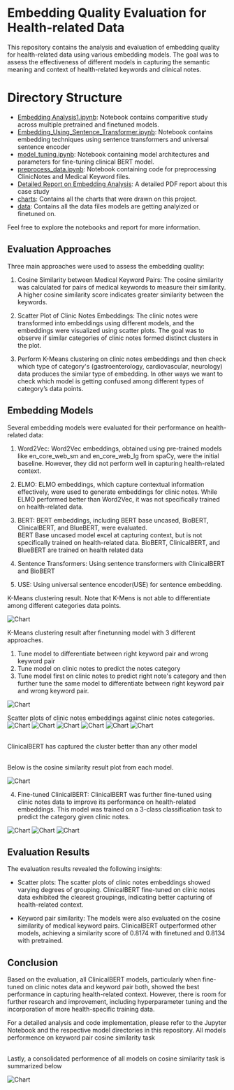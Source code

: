 
# Embedding Quality Evaluation for Health-related Data

This repository contains the analysis and evaluation of embedding quality for health-related data using various embedding models. The goal was to assess the effectiveness of different models in capturing the semantic meaning and context of health-related keywords and clinical notes.

# Directory Structure

- [Embedding Analysis1.ipynb](./Embedding%20Analysis1.ipynb): Notebook contains comparitive study across multiple pretrained and finetuned models.
- [Embedding_Using_Sentence_Transformer.ipynb](./Embedding_Using_Sentence_Transformer.ipynb): Notebook contains embedding techniques using sentence transformers and universal sentence encoder
- [model_tuning.ipynb](./model_tuning.ipynb): Notebook containing model architectures and parameters for fine-tuning clinical BERT model.
- [preprocess_data.ipynb](./preprocess_data.ipynb): Notebook containing code for preprocessing ClinicNotes and Medical Keyword files.
- [Detailed Report on Embedding Analysis](./detaild_report_on_embedding_analysis.pdf): A detailed PDF report about this case study
- [charts](./charts): Contains all the charts that were drawn on this project.
- [data](./data): Contains all the data files models are getting analyized or finetuned on.

Feel free to explore the notebooks and report for more information.


## Evaluation Approaches

Three main approaches were used to assess the embedding quality:

1. Cosine Similarity between Medical Keyword Pairs: The cosine similarity was calculated for pairs of medical keywords to measure their similarity. A higher cosine similarity score indicates greater similarity between the keywords.

2. Scatter Plot of Clinic Notes Embeddings: The clinic notes were transformed into embeddings using different models, and the embeddings were visualized using scatter plots. The goal was to observe if similar categories of clinic notes formed distinct clusters in the plot.
3. Perform K-Means clustering on clinic notes embeddings and then check which type of category's (gastroenterology, cardiovascular, neurology) data produces the similar type of embedding. In other ways we want to check which model is getting confused among different types of category’s data points.


## Embedding Models

Several embedding models were evaluated for their performance on health-related data:

1. Word2Vec: Word2Vec embeddings, obtained using pre-trained models like en_core_web_sm and en_core_web_lg from spaCy, were the initial baseline. However, they did not perform well in capturing health-related context.

2. ELMO: ELMO embeddings, which capture contextual information effectively, were used to generate embeddings for clinic notes. While ELMO performed better than Word2Vec, it was not specifically trained on health-related data.

3. BERT: BERT embeddings, including BERT base uncased, BioBERT, ClinicalBERT, and BlueBERT, were evaluated. </br>
   BERT Base uncased model excel at capturing context, but is not specifically trained on health-related data. BioBERT, ClinicalBERT, and BlueBERT are trained on health related data
4. Sentence Transformers: Using sentence transformers with ClinicalBERT and BioBERT
5. USE: Using universal sentence encoder(USE) for sentence embedding.
   
  K-Means clustering result. Note that K-Mens is not able to differentiate among different categories data points.
  
![Chart](KMeans_results/kmean_result.png)

K-Means clustering result after finetunning model with 3 different approaches.
1. Tune model to differentiate between right keyword pair and wrong keyword pair
2. Tune model on clinic notes to predict the notes category
3. Tune model first on clinic notes to predict right note's category and then further tune the same model to differentiate between right keyword pair and wrong keyword pair.

![Chart](KMeans_results/kmeans_on_tuned_models.png)

Scatter plots of clinic notes embeddings against clinic notes categories.
![Chart](charts/word2vec_96.png)
![Chart](charts/Elmo_1024.png)
![Chart](charts/BERT_768.png)
![Chart](charts/BioBERT_768.png)
![Chart](charts/ClinicalBERT_768.png)
![Chart](charts/BlueBERT_768.png)

</br>ClinicalBERT has captured the cluster better than any other model</br>

</br> Below is the cosine similarity result plot from each model.</br>

![Chart](charts/pretrained_model_comparion.png)

4. Fine-tuned ClinicalBERT: ClinicalBERT was further fine-tuned using clinic notes data to improve its performance on health-related embeddings. This model was trained on a 3-class classification task to predict the category given clinic notes.

![Chart](charts/keyword_pair_based_finetuned_model_768.png)
![Chart](charts/finetuned_model_on_clinical_notes_768.png)
![Chart](charts/Model_trained_on_clinical_notes_and_keyword_pair_both_768.png)


## Evaluation Results

The evaluation results revealed the following insights:

- Scatter plots: The scatter plots of clinic notes embeddings showed varying degrees of grouping. ClinicalBERT fine-tuned on clinic notes data exhibited the clearest groupings, indicating better capturing of health-related context.

- Keyword pair similarity: The models were also evaluated on the cosine similarity of medical keyword pairs. ClinicalBERT outperformed other models, achieving a similarity score of 0.8174 with finetuned and 0.8134 with pretrained.

## Conclusion

Based on the evaluation, all ClinicalBERT models, particularly when fine-tuned on clinic notes data and keyword pair both, showed the best performance in capturing health-related context. However, there is room for further research and improvement, including hyperparameter tuning and the incorporation of more health-specific training data.

For a detailed analysis and code implementation, please refer to the Jupyter Notebook and the respective model directories in this repository.
All models performence on keyword pair cosine similarity task

</br>Lastly, a consolidated performence of all models on cosine similarity task is summarized below</br>

![Chart](charts/tuned_model_comparion.png)
